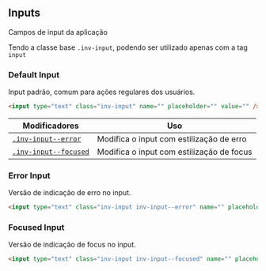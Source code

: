 ## Inputs
Campos de input da aplicação

Tendo a classe base `.inv-input`, podendo ser utilizado apenas com a tag `input`

### Default Input
Input padrão, comum para ações regulares dos usuários.

``` html
<input type="text" class="inv-input" name="" placeholder="" value="" />
```

| Modificadores 	| Uso 	|
|-------------------------------------------------	|----------------------------------------------------------	|
| [`.inv-input--error`](#error-input) 	| Modifica o input com estilização de erro	|
| [`.inv-input--focused`](#focused-input) 	| Modifica o input com estilização de focus	|

### Error Input
Versão de indicação de erro no input.

``` html
<input type="text" class="inv-input inv-input--error" name="" placeholder="" value="" />
```

### Focused Input
Versão de indicação de focus no input.

``` html
<input type="text" class="inv-input inv-input--focused" name="" placeholder="" value="" />
```
